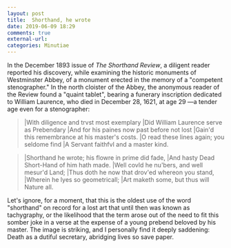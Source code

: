 ```yaml
---
layout: post
title:  Shorthand, he wrote 
date: 2019-06-09 18:29
comments: true
external-url:
categories: Minutiae
---
```


In the December 1893 issue of *The Shorthand Review*, a diligent reader reported his discovery, while examining the historic monuments of Westminster Abbey, of a monument erected in the memory of a "competent stenographer." In the north cloister of the Abbey, the anonymous reader of the Review found a "quaint tablet", bearing a funerary inscription dedicated to William Laurence, who died in December 28, 1621, at age 29 —a tender age even for a stenographer:

>|With diligence and trvst most exemplary
>|Did William Laurence serve as Prebendary
>|And for his paines now past before not lost
>|Gain'd this remembrance at his master's costs.
>|O read these lines again; you seldome find
>|A Servant faithfvl and a master kind.

>|Shorthand he wrote; his flowre in prime did fade,
>|And hasty Dead Short-Hand of him hath made.
>|Well covld he nu'bers, and well mesur'd Land;
>|Thus doth he now that drov'ed whereon you stand,
>|Wherein he lyes so geometricall;
>|Art maketh some, but thus will Nature all.

Let's ignore, for a moment, that this is the oldest use of the word "shorthand" on record for a lost art that until then was known as tachygraphy, or the likelihood that the term arose out of the need to fit this somber joke in a verse at the expense of a young prebend beloved by his master. The image is striking, and I personally find it deeply saddening: Death as a dutiful secretary, abridging lives so save paper.
